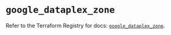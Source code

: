 # `google_dataplex_zone`

Refer to the Terraform Registry for docs: [`google_dataplex_zone`](https://registry.terraform.io/providers/hashicorp/google/5.12.0/docs/resources/dataplex_zone).
